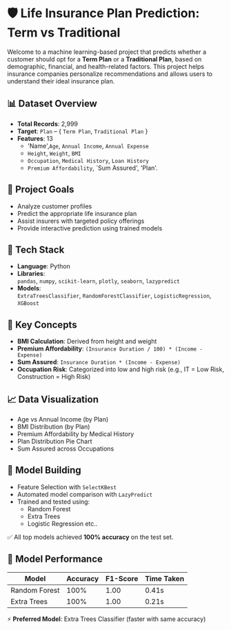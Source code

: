 # 🛡️ Life Insurance Plan Prediction: Term vs Traditional

Welcome to a machine learning-based project that predicts whether a customer should opt for a **Term Plan** or a **Traditional Plan**, based on demographic, financial, and health-related factors. This project helps insurance companies personalize recommendations and allows users to understand their ideal insurance plan.

## 📊 Dataset Overview

- **Total Records**: 2,999
- **Target**: `Plan` – { `Term Plan`, `Traditional Plan` }
- **Features**: 13
  - 'Name',`Age`, `Annual Income`, `Annual Expense`
  - `Height`, `Weight`, `BMI`
  - `Occupation`, `Medical History`, `Loan History`
  - `Premium Affordability`, `Sum Assured', 'Plan'.

## 🧠 Project Goals

- Analyze customer profiles
- Predict the appropriate life insurance plan
- Assist insurers with targeted policy offerings
- Provide interactive prediction using trained models

## 🔧 Tech Stack

- **Language**: Python  
- **Libraries**:  
  `pandas`, `numpy`, `scikit-learn`, `plotly`, `seaborn`, `lazypredict`  
- **Models**:  
  `ExtraTreesClassifier`, `RandomForestClassifier`, `LogisticRegression`, `XGBoost`

## 📌 Key Concepts

- **BMI Calculation**: Derived from height and weight
- **Premium Affordability**: `(Insurance Duration / 100) * (Income - Expense)`
- **Sum Assured**: `Insurance Duration * (Income - Expense)`
- **Occupation Risk**: Categorized into low and high risk (e.g., IT = Low Risk, Construction = High Risk)

## 📈 Data Visualization

- Age vs Annual Income (by Plan)
- BMI Distribution (by Plan)
- Premium Affordability by Medical History
- Plan Distribution Pie Chart
- Sum Assured across Occupations

## 🤖 Model Building

- Feature Selection with `SelectKBest`
- Automated model comparison with `LazyPredict`
- Trained and tested using:
  - Random Forest
  - Extra Trees
  - Logistic Regression etc..


✅ All top models achieved **100% accuracy** on the test set.

## 🧪 Model Performance

| Model                    | Accuracy | F1-Score | Time Taken |
|--------------------------|----------|----------|------------|
| Random Forest            | 100%     | 1.00     | 0.41s      |
| Extra Trees              | 100%     | 1.00     | 0.21s      |



⚡ **Preferred Model**: Extra Trees Classifier (faster with same accuracy)


